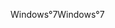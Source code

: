 <span data-ttu-id="cc7e3-101">Windows°7</span><span class="sxs-lookup"><span data-stu-id="cc7e3-101">Windows°7</span></span>